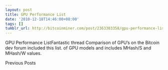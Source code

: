 ```yaml
---
layout: post
title: GPU Performance List
date: '2010-12-18T14:46:00+08:00'
tags: []
tumblr_url: http://bitcoinminer.com/post/2363303358/gpu-performance-list
---
```

GPU Performance ListFantastic thread Comparison of GPU’s on the Bitcoin dev forum included this list. of GPU models and includes MHash/S and MHash/W values.

Previous Posts
